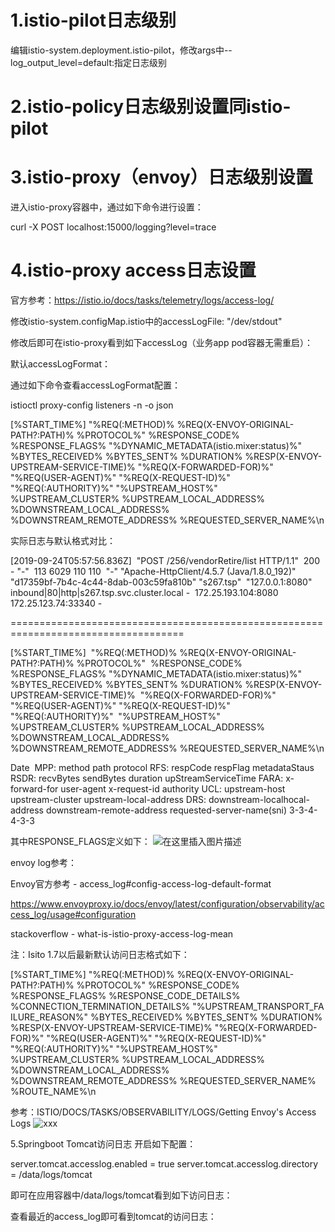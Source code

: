 # 1.istio-pilot日志级别
编辑istio-system.deployment.istio-pilot，修改args中--log_output_level=default:指定日志级别



# 2.istio-policy日志级别设置同istio-pilot
# 3.istio-proxy（envoy）日志级别设置
进入istio-proxy容器中，通过如下命令进行设置：

curl -X POST localhost:15000/logging?level=trace

# 4.istio-proxy access日志设置
官方参考：https://istio.io/docs/tasks/telemetry/logs/access-log/

修改istio-system.configMap.istio中的accessLogFile: "/dev/stdout"



修改后即可在istio-proxy看到如下accessLog（业务app pod容器无需重启）： 



默认accessLogFormat：

通过如下命令查看accessLogFormat配置：

istioctl proxy-config listeners <your pod> -n <your namespace> -o json





[%START_TIME%] \"%REQ(:METHOD)% %REQ(X-ENVOY-ORIGINAL-PATH?:PATH)% %PROTOCOL%\" %RESPONSE_CODE% %RESPONSE_FLAGS% \"%DYNAMIC_METADATA(istio.mixer:status)%\" %BYTES_RECEIVED% %BYTES_SENT% %DURATION% %RESP(X-ENVOY-UPSTREAM-SERVICE-TIME)% \"%REQ(X-FORWARDED-FOR)%\" \"%REQ(USER-AGENT)%\" \"%REQ(X-REQUEST-ID)%\" \"%REQ(:AUTHORITY)%\" \"%UPSTREAM_HOST%\" %UPSTREAM_CLUSTER% %UPSTREAM_LOCAL_ADDRESS% %DOWNSTREAM_LOCAL_ADDRESS% %DOWNSTREAM_REMOTE_ADDRESS% %REQUESTED_SERVER_NAME%\n

实际日志与默认格式对比：

[2019-09-24T05:57:56.836Z] 
"POST /256/vendorRetire/list HTTP/1.1" 
200 - "-" 
113 6029 110 110 
"-" "Apache-HttpClient/4.5.7 (Java/1.8.0_192)" "d17359bf-7b4c-4c44-8dab-003c59fa810b" "s267.tsp" 
"127.0.0.1:8080" inbound|80|http|s267.tsp.svc.cluster.local - 
172.25.193.104:8080 172.25.123.74:33340 - 

====================================================================================

[%START_TIME%] 
\"%REQ(:METHOD)% %REQ(X-ENVOY-ORIGINAL-PATH?:PATH)% %PROTOCOL%\" 
%RESPONSE_CODE% %RESPONSE_FLAGS% \"%DYNAMIC_METADATA(istio.mixer:status)%\" 
%BYTES_RECEIVED% %BYTES_SENT% %DURATION% %RESP(X-ENVOY-UPSTREAM-SERVICE-TIME)% 
\"%REQ(X-FORWARDED-FOR)%\" \"%REQ(USER-AGENT)%\" \"%REQ(X-REQUEST-ID)%\" \"%REQ(:AUTHORITY)%\" 
\"%UPSTREAM_HOST%\" %UPSTREAM_CLUSTER% %UPSTREAM_LOCAL_ADDRESS% 
%DOWNSTREAM_LOCAL_ADDRESS% %DOWNSTREAM_REMOTE_ADDRESS% %REQUESTED_SERVER_NAME%\n

Date 
MPP: method path protocol
RFS: respCode respFlag metadataStaus
RSDR: recvBytes sendBytes duration upStreamServiceTime
FARA: x-forward-for user-agent x-request-id authority
UCL: upstream-host upstream-cluster upstream-local-address
DRS: downstream-localhocal-address downstream-remote-address requested-server-name(sni)
3-3-4-4-3-3

其中RESPONSE_FLAGS定义如下：
![在这里插入图片描述](https://img-blog.csdnimg.cn/20210413163605230.png?x-oss-process=image/watermark,type_ZmFuZ3poZW5naGVpdGk,shadow_10,text_aHR0cHM6Ly9ibG9nLmNzZG4ubmV0L2x1bzE1MjQyMjA4MzEw,size_16,color_FFFFFF,t_70)

envoy log参考：

Envoy官方参考 - access_log#config-access-log-default-format

https://www.envoyproxy.io/docs/envoy/latest/configuration/observability/access_log/usage#configuration

stackoverflow - what-is-istio-proxy-access-log-mean 



注：Isito 1.7以后最新默认访问日志格式如下：

[%START_TIME%]
\"%REQ(:METHOD)% %REQ(X-ENVOY-ORIGINAL-PATH?:PATH)% %PROTOCOL%\"
%RESPONSE_CODE% %RESPONSE_FLAGS% %RESPONSE_CODE_DETAILS% %CONNECTION_TERMINATION_DETAILS% \"%UPSTREAM_TRANSPORT_FAILURE_REASON%\"
%BYTES_RECEIVED% %BYTES_SENT% %DURATION% %RESP(X-ENVOY-UPSTREAM-SERVICE-TIME)%
\"%REQ(X-FORWARDED-FOR)%\" \"%REQ(USER-AGENT)%\" \"%REQ(X-REQUEST-ID)%\" \"%REQ(:AUTHORITY)%\"
\"%UPSTREAM_HOST%\" %UPSTREAM_CLUSTER% %UPSTREAM_LOCAL_ADDRESS% 
%DOWNSTREAM_LOCAL_ADDRESS% %DOWNSTREAM_REMOTE_ADDRESS% %REQUESTED_SERVER_NAME% %ROUTE_NAME%\n



参考：ISTIO/DOCS/TASKS/OBSERVABILITY/LOGS/Getting Envoy's Access Logs
![xxx](https://img-blog.csdnimg.cn/20210401085241332.png?x-oss-process=image/watermark,type_ZmFuZ3poZW5naGVpdGk,shadow_10,text_aHR0cHM6Ly9ibG9nLmNzZG4ubmV0L2x1bzE1MjQyMjA4MzEw,size_16,color_FFFFFF,t_70)

5.Springboot Tomcat访问日志
开启如下配置：

server.tomcat.accesslog.enabled = true
server.tomcat.accesslog.directory = /data/logs/tomcat

即可在应用容器中/data/logs/tomcat看到如下访问日志：


查看最近的access_log即可看到tomcat的访问日志：

